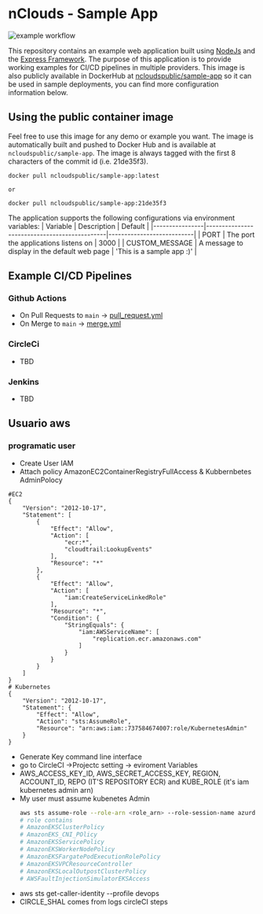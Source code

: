 # nClouds - Sample App
![example workflow](https://github.com/nclouds/sample-app/actions/workflows/merge.yml/badge.svg)

This repository contains an example web application built using [NodeJs](https://nodejs.org/en/) and the [Express Framework](https://expressjs.com/). The purpose of this application is to provide working examples for CI/CD pipelines in multiple providers. This image is also publicly available in DockerHub at [ncloudspublic/sample-app](https://hub.docker.com/r/ncloudspublic/sample-app) so it can be used in sample deployments, you can find more configuration information below.

## Using the public container image
Feel free to use this image for any demo or example you want. The image is automatically built and pushed to Docker Hub and is available at `ncloudspublic/sample-app`. The image is always tagged with the first 8 characters of the commit id (i.e. 21de35f3).

```
docker pull ncloudspublic/sample-app:latest

or 

docker pull ncloudspublic/sample-app:21de35f3
```

The application supports the following configurations via environment variables:
| Variable       | Description                                  | Default                   |
|----------------|----------------------------------------------|---------------------------|
| PORT           | The port the applications listens on         | 3000                      |
| CUSTOM_MESSAGE | A message to display in the default web page | 'This is a sample app :)' |

## Example CI/CD  Pipelines
### Github Actions
- On Pull Requests to `main` -> [pull_request.yml](/.github/workflows/pull_request.yml)
- On Merge to `main` -> [merge.yml](/.github/workflows/merge.yml)
### CircleCi
- TBD
### Jenkins
- TBD

## Usuario aws

### programatic user
  - Create User IAM
  - Attach policy AmazonEC2ContainerRegistryFullAccess & Kubbernbetes AdminPolocy
````
#EC2
{
    "Version": "2012-10-17",
    "Statement": [
        {
            "Effect": "Allow",
            "Action": [
                "ecr:*",
                "cloudtrail:LookupEvents"
            ],
            "Resource": "*"
        },
        {
            "Effect": "Allow",
            "Action": [
                "iam:CreateServiceLinkedRole"
            ],
            "Resource": "*",
            "Condition": {
                "StringEquals": {
                    "iam:AWSServiceName": [
                        "replication.ecr.amazonaws.com"
                    ]
                }
            }
        }
    ]
}
# Kubernetes
{
    "Version": "2012-10-17",
    "Statement": {
        "Effect": "Allow",
        "Action": "sts:AssumeRole",
        "Resource": "arn:aws:iam::737584674007:role/KubernetesAdmin"
    }
}

````
- Generate Key command line interface
- go to CircleCI ->Projectc setting -> eviroment Variables
- AWS_ACCESS_KEY_ID, AWS_SECRET_ACCESS_KEY, REGION, ACCOUNT_ID, REPO (IT'S REPOSITORY ECR) and KUBE_ROLE (it's iam kubernetes admin arn)
- My user must assume kubenetes Admin
  ```sh
  aws sts assume-role --role-arn <role_arn> --role-session-name azurdia-project-2-optinal --profile devops
  # role contains 
  # AmazonEKSClusterPolicy
  # AmazonEKS_CNI_POlicy
  # AmazonEKSServicePolicy
  # AmazonEKSWorkerNodePolicy
  # AmazonEKSFargatePodExecutionRolePolicy
  # AmazonEKSVPCResourceController
  # AmazonEKSLocalOutpostClusterPolicy
  # AWSFaultInjectionSimulatorEKSAccess
  ```
- aws sts get-caller-identity --profile devops
- CIRCLE_SHAL comes from logs circleCI steps